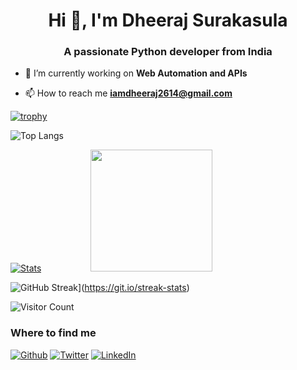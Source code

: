 

<h1 align="center">Hi 👋, I'm Dheeraj Surakasula</h1>
<h3 align="center">A passionate Python developer from India</h3>





- 🔭 I’m currently working on **Web Automation and APIs**

- 📫 How to reach me **iamdheeraj2614@gmail.com**




[![trophy](https://github-profile-trophy.vercel.app/?username=dheeerazzz&theme=juicyfresh&no-frame=true&row=1&&margin-w=20&no-bg=true)](https://github-profile-trophy.vercel.app/?username=dheeerazzz&theme=juicyfresh&no-frame=true&row=1&&margin-w=20&no-bg=true)
  

![Top Langs](https://github-readme-stats.vercel.app/api/top-langs/?username=dheeerazzz&theme=radical)

[![Stats](https://github-readme-stats.vercel.app/api?username=dheeerazzz&show_icons=true&theme=radical)](https://github-readme-stats.vercel.app/api?username=dheeerazzz&show_icons=true&theme=radical)&nbsp; &nbsp; &nbsp; &nbsp; &nbsp; &nbsp; &nbsp; &nbsp; &nbsp; &nbsp; 
<img src="https://github.com/sciencepal/sciencepal/blob/master/assets/saved.gif" width="195">

![GitHub Streak](https://streak-stats.demolab.com?user=dheeerazzz&theme=radical)](https://git.io/streak-stats)

![Visitor Count](https://profile-counter.glitch.me/{dheeerazzz}/count.svg)

<h3>Where to find me</h3>
<p>
  <a href="[https://github.com/dheeerazzz](https://github.com/Dheeerazzz)" target="_blank"><img alt="Github" src="https://img.shields.io/badge/GitHub-%2312100E.svg?&style=for-the-badge&logo=Github&logoColor=white"/></a>
  <a href="[https://twitter.com/dheerajskla](https://twitter.com/DheerajSKLA?t=LMmNB5PSiSgQHk-eQYjfXg&s=08)" target="_blank"><img alt="Twitter" src="https://img.shields.io/badge/twitter-%231DA1F2.svg?&style=for-the-badge&logo=twitter&logoColor=white"/></a>
  <a href="[https://www.linkedin.com/in/](https://www.linkedin.com/in/dheerajsurakasula/)" target="_blank"><img alt="LinkedIn"
  src="https://img.shields.io/badge/linkedin-%230077B5.svg?&style=for-the-badge&logo=linkedin&logoColor=white" /></a>
  
</p>


